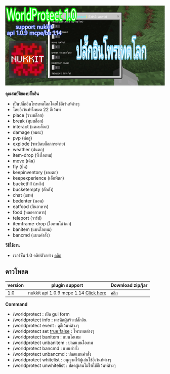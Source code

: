 ![icon](images/1.0/PicsArt_02-18-09.58.08.jpg)


**คุณสมบัติของปลั๊กอิน**<br>
- เป็นปลั๊กอินโพรเทตโลกโดยใช้อีเว้นท์ต่างๆ
- โดยอีเว้นท์ทั้งหมด 22 อีเว้นท์
- place (วางบล็อก)
- break (ทุบบล็อก)
- interact (แตะบล็อก)
- damage (อมตะ)
- pvp (ต่อสู่)
- explode (ระเบิดบล็อกกระจาย)
- weather (ฝนตก)
- item-drop (ทิ้งไอเทม)
- move (เดิน)
- fly (บิน)
- keepinventory (ของตก)
- keepexperience (เอ็กพีตก)
- bucketfill (เทถัง)
- bucketempty (ตักถัง)
- chat (แชท)
- bedenter (นอน)
- eatfood (กินอาหาร)
- food (หลอดอาหาร)
- teleport (วาร์ป)
- itemframe-drop (ไอเทมโชว์ตก)
- banitem (แบนไอเทม)
- bancmd (แบนคำสั่ง)


**วิธีใช้งาน**<br>
- เวอร์ชั่น 1.0 คลิปตัวอย่าง [คลิก](https://youtu.be/PvfZjUsIhqo)


## ดาวโหลด
| version  | plugin support                        | Download  zip/jar                                                 |
| ---- | ------------------------------------ | ---------------------------------------------------------- |
| 1.0  | nukkit api 1.0.9 mcpe 1.14 [Click here](https://github.com/NukkitX/Nukkit) | [คลิก](https://github.com/HmmHmmmm/WorldProtect/releases/1.0) |


**Command**<br>
- /worldprotect : เปิด gui form
- /worldprotect info : เครดิตผู้สร้างปลั๊กอิน
- /worldprotect event : ดูอีเว้นท์ต่างๆ
- /worldprotect set <worldname> <event> <true:false> : โพรเทตต่างๆ
- /worldprotect banitem <worldname> <id> <damage> : แบนไอเทม
- /worldprotect unbanitem <worldname> <id> <damage> : ปลดแบนไอเทม
- /worldprotect bancmd <worldname> <command> : แบนคำสั่ง
- /worldprotect unbancmd <worldname> <command> : ปลดแบนคำสั่ง
- /worldprotect whitelist <playerName> : อนุญาตให้ผู้เล่นใช้อีเว้นท์ต่างๆ
- /worldprotect unwhitelist <playerName> : ปลดผู้เล่นไม่ให้ใช้อีเว้นท์ต่างๆ